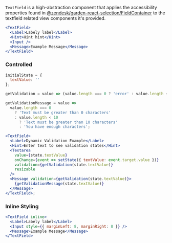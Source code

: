 `TextField` is a high-abstraction component that applies
the accessibility properties found in [@zendesk/garden-react-selection/FieldContainer](https://garden.zendesk.com/react-components/selection/)
to the textfield related view components it's provided.

```jsx
<TextField>
  <Label>Labely label</Label>
  <Hint>Hint hint</Hint>
  <Input />
  <Message>Example Message</Message>
</TextField>
```

### Controlled

```jsx
initialState = {
  textValue: ''
};

getValidation = value => (value.length === 0 ? 'error' : value.length < 10 ? 'warning' : 'success');

getValidationMessage = value =>
  value.length === 0
    ? 'Text must be greater than 0 characters'
    : value.length < 10
      ? 'Text must be greater than 10 characters'
      : 'You have enough characters';

<TextField>
  <Label>Dynamic Validation Example</Label>
  <Hint>Enter text to see validation states</Hint>
  <Textarea
    value={state.textValue}
    onChange={event => setState({ textValue: event.target.value })}
    validation={getValidation(state.textValue)}
    resizable
  />
  <Message validation={getValidation(state.textValue)}>
    {getValidationMessage(state.textValue)}
  </Message>
</TextField>;
```

### Inline Styling

```jsx
<TextField inline>
  <Label>Labely label</Label>
  <Input style={{ marginLeft: 8, marginRight: 8 }} />
  <Message>Example Message</Message>
</TextField>
```
